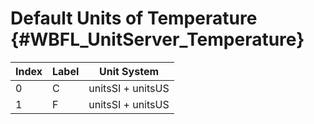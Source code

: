 Default Units of Temperature {#WBFL_UnitServer_Temperature}
===================

| Index | Label | Unit System |
|-------|-------|-------------|
0 | C | unitsSI + unitsUS
1 | F | unitsSI + unitsUS



